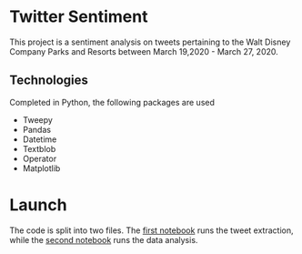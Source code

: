 # Twitter Sentiment

This project is a sentiment analysis on tweets pertaining to the Walt Disney Company Parks and Resorts between March 19,2020 - March 27, 2020. 

## Technologies

Completed in Python, the following packages are used
 - Tweepy
 - Pandas
 - Datetime
 - Textblob
 - Operator
 - Matplotlib
 
# Launch

The code is split into two files. The [first notebook](https://github.com/jckett/Twitter_Sentiment/blob/master/Twitter%20Sentiment%20Analysis-Data%20Extraction.ipynb.zip) runs the tweet extraction, while the [second notebook](https://github.com/jckett/Twitter_Sentiment/blob/master/Twitter%20Sentiment-Data%20Analysis.ipynb) runs the data analysis. 
